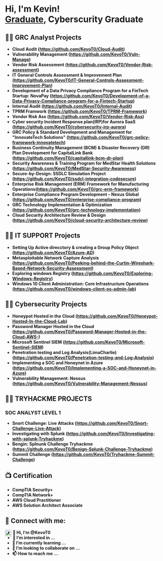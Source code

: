 <h1>Hi, I'm Kevin! <br/><a href="https://github.com/KevoT0">Graduate</a>, Cyberscurity Graduate</h1>

<h2>👨‍💻 GRC Analyst Projects</h2>

- <b> Cloud Audit (https://github.com/KevoT0/Cloud-Audit)</b>
- <b> Vulnerability Management (https://github.com/KevoT0/Vuln-Manage)</b>
- <b> Vendor Risk Assessment (https://github.com/KevoT0/Vendor-Risk-assessment)<b>
- <b> IT General Controls Assessment & Improvement Plan (https://github.com/KevoT0/IT-General-Controls-Assessment-Improvement-Plan)<b>
- <b> Development of a Data Privacy Compliance Program for a FinTech Startup: NovaPay (https://github.com/KevoT0/Development-of-a-Data-Privacy-Compliance-program-for-a-Fintech-Startup)<b>
- <b> Internal Audit (https://github.com/KevoT0/Internal-Audit)<b>
- <b> TPRM Framwork (https://github.com/KevoT0/TPRM-Framework)<b>
- <b> Vendor Risk Ass (https://github.com/KevoT0/Vendor-Risk-Ass)<b>
- <b> Cyber security Incident Response plan(IRP)for Aurora SaaS (https://github.com/KevoT0/cybersecurity-irp-aurora)<b>
- <b> GRC Policy & Standard Development and Management for "InnovateTech Solutions" (https://github.com/KevoT0/grc-policy-framework-innovatetech)<b>
- <b> Business Continuity Management (BCM) & Disaster Recovery (DR) Plan Development for CapitalLink Bank (https://github.com/KevoT0/capitallink-bcm-dr-plan)<b>
- <b> Security Awareness & Training Program for MedStar Health Solutions (https://github.com/KevoT0/MedStar-Security-Awareness)<b>
- <b> Secure-by-Design: SSDLC Simulation Project (https://github.com/KevoT0/ssdcl-integration-codesecure)<b>
- <b> Enterprise Risk Management (ERM) Framework for Manufacturing Operations(https://github.com/KevoT0/grc-erm-framework)<b>
- <b> Enterprise Compliance Program Development – Nexus Global (https://github.com/KevoT0/enterprise-compliance-program)<b>
- <b> GRC Technology Implementation & Optimization (https://github.com/KevoT0/grc-technology-implementation)<b>
- <b> Cloud Security Architecture Review & Design (https://github.com/KevoT0/cloud-security-architecture-review)<b>

<h2>👨‍💻 IT SUPPORT Projects</h2>

- <b> Setting Up Active direcctory & creating a Group Policy Object (https://github.com/KevoT0/Azure-AD)<b>
- <b> Metasploitable Network Capture Analysis (https://github.com/KevoT0/Peeking-behind-the-Curtin-Wireshark-Based-Network-Security-Assessment)<b>
- <b> Exploring windows Registry (https://github.com/KevoT0/Exploring-Windows-Registry)<b>
- <b> Windows 10 Client Administration: Core Infrastructure Operations (https://github.com/KevoT0/windows-client-os-admin-lab)

<h2>👨‍💻 Cybersecurity Projects</h2>

- <b>Honeypot Hosted in the Cloud (https://github.com/KevoT0/Honeypot-Hosted-In-the-Cloud-Lab) <b>
- <b>Password Manager Hosted in the Cloud (https://github.com/KevoT0/Password-Manager-Hosted-in-the-Cloud-AWS-) <b>
- <b>Microsoft Sentinel SIEM (https://github.com/KevoT0/Microsoft-Sentinel-SIEM) <b>
- <b>Penetration testing and Log Analysis(LimaCharlie) (https://github.com/KevoT0/Penetration-testing-and-Log-Analysis) <b>
- <b>Implementing a SOC and Honeynet in Azure (https://github.com/KevoT0/Implementing-a-SOC-and-Honeynet-in-Azure)<b>
- <b>Vulnerability Management: Nessus (https://github.com/KevoT0/Vulnerability-Management-Nessus)<b>

<h2>👨‍💻 TRYHACKME PROJECTS </h2>
<h3> SOC ANALYST LEVEL 1 </h3>

- <b>Snort Challenge: Live Attacks (https://github.com/KevoT0/Snort-Challenge-Live-Attack) <b>
- <b>Investigating with Splunk (https://github.com/KevoT0/Investigating-with-splunk-Tryhackme)
- <b>Bengin: Splnunk Challenge Tryhackme (https://github.com/KevoT0/Benign-Splunk-Challenge-Tryhackme)
- <b>Summit Challenge (https://github.com/KevoT0/Tryhackme-Summit-Challenge)

<h2>📺 Certification</h2>

- CompTIA Security+
- CompTIA Network+
- AWS Cloud Practitioner
- AWS Solution Architect Associate

<h2> 🤳 Connect with me:</h2>

[<img align="left" alt="JoshMadakor | LinkedIn" width="22px" src="https://cdn.jsdelivr.net/npm/simple-icons@v3/icons/linkedin.svg" />][linkedin]

[linkedin]: https://linkedin.com/in/akano-kevin-oluwatosin

<!--
**joshmadakor1/joshmadakor1** is a ✨ _special_ ✨ repository because its `README.md` (this file) appears on your GitHub profile.

Here are some ideas to get you started:

- 🔭 I’m currently working on ...
- 🌱 I’m currently learning ...
- 👯 I’m looking to collaborate on ...
- 🤔 I’m looking for help with ...
- 💬 Ask me about ...
- 📫 How to reach me: ...
- 😄 Pronouns: ...
- ⚡ Fun fact: ...
-->


- 👋 Hi, I’m @KevoT0
- 👀 I’m interested in ...
- 🌱 I’m currently learning ...
- 💞️ I’m looking to collaborate on ...
- 📫 How to reach me ...

<!---
KevoT0/KevoT0 is a ✨ special ✨ repository because its `README.md` (this file) appears on your GitHub profile.
You can click the Preview link to take a look at your changes.
--->
